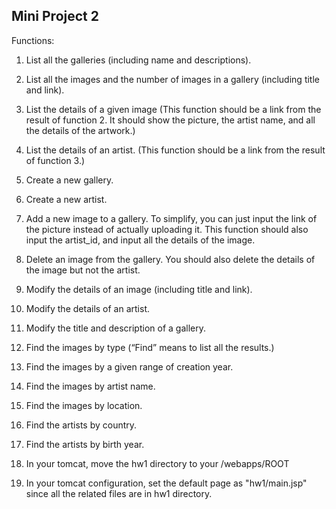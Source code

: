 ## __Mini Project 2__

Functions:
1. List all the galleries (including name and descriptions).
2. List all the images and the number of images in a gallery (including title and
link).
3. List the details of a given image (This function should be a link from the result
of function 2. It should show the picture, the artist name, and all the details of
the artwork.)
4. List the details of an artist. (This function should be a link from the result of
function 3.)
5. Create a new gallery.
6. Create a new artist.
7. Add a new image to a gallery. To simplify, you can just input the link of the
picture instead of actually uploading it. This function should also input the
artist_id, and input all the details of the image.
8. Delete an image from the gallery. You should also delete the details of the
image but not the artist.
9. Modify the details of an image (including title and link).
10. Modify the details of an artist.

11. Modify the title and description of a gallery.
12. Find the images by type (“Find” means to list all the results.)
13. Find the images by a given range of creation year.
14. Find the images by artist name.
15. Find the images by location.
16. Find the artists by country.
17. Find the artists by birth year.

1. In your tomcat, move the hw1 directory to your /webapps/ROOT

2. In your tomcat configuration, set the default page as "hw1/main.jsp" since all the related files are in hw1 directory.

